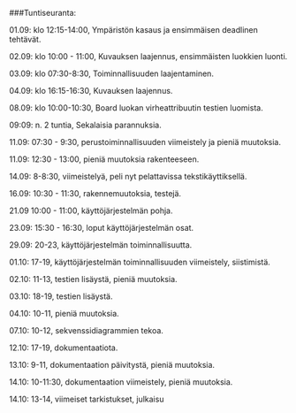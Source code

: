 ###Tuntiseuranta:

01.09: klo 12:15-14:00, Ympäristön kasaus ja ensimmäisen deadlinen tehtävät.

02.09: klo 10:00 - 11:00, Kuvauksen laajennus, ensimmäisten luokkien luonti.

03.09: klo 07:30-8:30, Toiminnallisuuden laajentaminen.

04.09: klo 16:15-16:30, Kuvauksen laajennus.

08.09: klo 10:00-10:30, Board luokan virheattribuutin testien luomista.

09:09: n. 2 tuntia, Sekalaisia parannuksia.

11.09: 07:30 - 9:30, perustoiminnallisuuden viimeistely ja pieniä muutoksia.

11.09: 12:30 - 13:00, pieniä muutoksia rakenteeseen.

14.09: 8-8:30, viimeistelyä, peli nyt pelattavissa tekstikäyttiksellä.

16.09: 10:30 - 11:30, rakennemuutoksia, testejä.

21.09  10:00 - 11:00, käyttöjärjestelmän pohja.

23.09: 15:30 - 16:30, loput käyttöjärjestelmän osat.

29.09: 20-23, käyttöjärjestelmän toiminnallisuutta.

01.10: 17-19, käyttöjärjestelmän toiminnallisuuden viimeistely, siistimistä.

02.10: 11-13, testien lisäystä, pieniä muutoksia.

03.10: 18-19, testien lisäystä.

04.10: 10-11, pieniä muutoksia.
 
07.10: 10-12, sekvenssidiagrammien tekoa.

12.10: 17-19, dokumentaatiota.

13.10: 9-11, dokumentaation päivitystä, pieniä muutoksia.

14.10: 10-11:30, dokumentaation viimeistely, pieniä muutoksia.

14.10: 13-14, viimeiset tarkistukset, julkaisu
